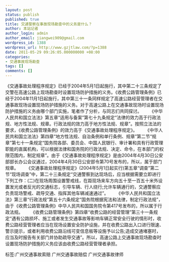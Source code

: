 ```yaml
---
layout: post
status: publish
published: true
title: 交通警察在事故现场勘查中的义务是什么？
author: 本站记者
author_login: admin
author_email: jiangwei909@gmail.com
wordpress_id: 1388
wordpress_url: http://www.gzjtlaw.com/?p=1388
date: 2011-05-29 09:26:05.000000000 +08:00
categories:
- 交通事故现场勘查
tags: []
comments: []
---
```

《交通事故处理程序规定》已经于2004年5月1日起施行，其中第二十三条规定了交警在高速公路上现场勘查时设置现场防护措施的义务。《收费公路管理条例》已经于2004年11月1日起施行，其中第三十一条同样规定了高速公路经营管理者在交通事故现场设置现场防护措施的义务。对于高速公路上在交通事故现场时设置现场防护措施的义务由哪个部门实施，笔者作了分析，与同志们共同探讨。 　　《中华人民共和国立法法》第五章&ldquo;适用与备案&rdquo;第七十九条规定&ldquo;法律的效力高于行政法规、地方性法规、规章。行政法规的效力高于地方性法规、规章&rdquo;。按照立法法的要求，《收费公路管理条例》的效力高于《交通事故处理程序规定》。 　　《中华人民共和国立法法》第四章&ldquo;地方性法规、自治条例和单行条例、规章&rdquo;第二节&ldquo;规章&rdquo;第七十一条规定&ldquo;国务院各部、委员会、中国人民银行、审计署和具有行政管理职能的直属机构，可以根据法律和国务院的行政法规、决定、命令，在本部门的权限范围内，制定规章&rdquo;。由于《交通事故处理程序规定》是由2004年4月30日公安部部长办公会议通过，2004年4月30日公安部令第70号发布的，所以，属于部门规章。 　　《交通事故处理程序规定》(2004年5月1日起实行)第五章&ldquo;调查&rdquo;第二节&ldquo;现场调查&rdquo;中，第二十三条规定&ldquo;交通警察到达现场后，应当根据需要立即进行下列工作：(二)在现场周围设置警戒线，在距现场来车方向五十至一百五十米外设置发光或者反光的交通标志，引导车辆、行人绕行;允许车辆通行的，交通警察应负责现场警戒、疏导交通、指挥其他车辆减速通过&rdquo;。 　　《中华人民共和国立法法》第三章&ldquo;行政法规&rdquo;第五十六条规定&ldquo;国务院根据宪法和法律，制定行政法规&rdquo;，由于《收费公路管理条例》中华人民共和国国务院令第417号发布的，所以属于行政法规。 　　《收费公路管理条例》第四章&ldquo;收费公路的经营管理&rdquo;第三十一条规定&ldquo;遇有公路损坏、施工或者发生交通事故等影响车辆正常安全行驶的情形时，收费公路经营管理者应当在现场设置安全防护设施，并在收费公路出入口进行限速、警示提示，或者利用收费公路沿线可变信息板等设施予以公告;造成交通堵塞时，应当及时报告有关部门并协助疏导交通&rdquo;。所以，高速公路上交通事故现场勘查时设置现场防护措施的义务应该由收费公路经营管理者承担。标签:广州交通事故索赔 广州交通事故赔偿 广州交通事故律师
